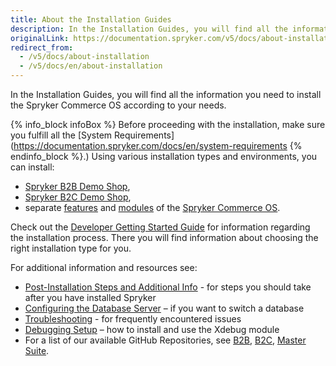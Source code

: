 ```yaml
---
title: About the Installation Guides
description: In the Installation Guides, you will find all the information you need to install the Spryker Commerce OS according to your needs.
originalLink: https://documentation.spryker.com/v5/docs/about-installation
redirect_from:
  - /v5/docs/about-installation
  - /v5/docs/en/about-installation
---
```


In the Installation Guides, you will find all the information you need to install the Spryker Commerce OS according to your needs.

{% info_block infoBox %}
Before proceeding with the installation, make sure you fulfill all the [System Requirements](https://documentation.spryker.com/docs/en/system-requirements
{% endinfo_block %}.)
Using various installation types and environments, you can install:

* [Spryker B2B Demo Shop](https://documentation.spryker.com/docs/en/b2b-suite),
* [Spryker B2C Demo Shop](https://documentation.spryker.com/docs/en/b2c-suite),
* separate [features](https://documentation.spryker.com/docs/en/features) and [modules](https://documentation.spryker.com/v20/docs) of the [Spryker Commerce OS](https://documentation.spryker.com/docs/en/master-suite).

 
Check out the [Developer Getting Started Guide](https://documentation.spryker.com/docs/en/dev-getting-started) for information regarding the installation process. There you will find information about choosing the right installation type for you.

For additional information and resources see:

* [Post-Installation Steps and Additional Info](https://documentation.spryker.com/docs/en/post-installation-steps-and-additional-info) - for steps you should take after you have installed Spryker
* [Configuring the Database Server](https://documentation.spryker.com/docs/en/configure-database-server) – if you want to switch a database
* [Troubleshooting](https://documentation.spryker.com/docs/en/troubleshooting) - for frequently encountered issues
* [Debugging Setup](https://documentation.spryker.com/docs/en/debugging-setup) – how to install and use the Xdebug module
* For a list of our available GitHub Repositories, see [B2B](https://documentation.spryker.com/docs/en/b2b-suite), [B2C](https://documentation.spryker.com/docs/en/b2c-suite), [Master Suite](https://documentation.spryker.com/docs/en/master-suite).
